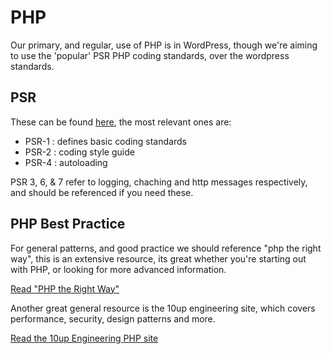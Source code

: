 # PHP
Our primary, and regular, use of PHP is in WordPress, though we're aiming to use the 'popular' PSR PHP coding standards, over the wordpress standards.


## PSR 
These can be found [here](https://github.com/Nona-Creative/fig-standards/tree/master/accepted), the most relevant ones are:

* PSR-1 : defines basic coding standards
* PSR-2 : coding style guide
* PSR-4 : autoloading

PSR 3, 6, & 7 refer to logging, chaching and http messages respectively, and should be referenced if you need these.


## PHP Best Practice
For general patterns, and good practice we should reference "php the right way", this is an extensive resource, its great whether you're starting out with PHP, or looking for more advanced information.

[Read "PHP the Right Way"](http://www.phptherightway.com/)

Another great general resource is the 10up engineering site, which covers performance, security, design patterns and more.

[Read the 10up Engineering PHP site](https://10up.github.io/Engineering-Best-Practices/php/)

